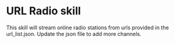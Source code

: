 # URL Radio skill

This skill will stream online radio stations from urls provided in the url_list.json.
Update the json file to add more channels.

